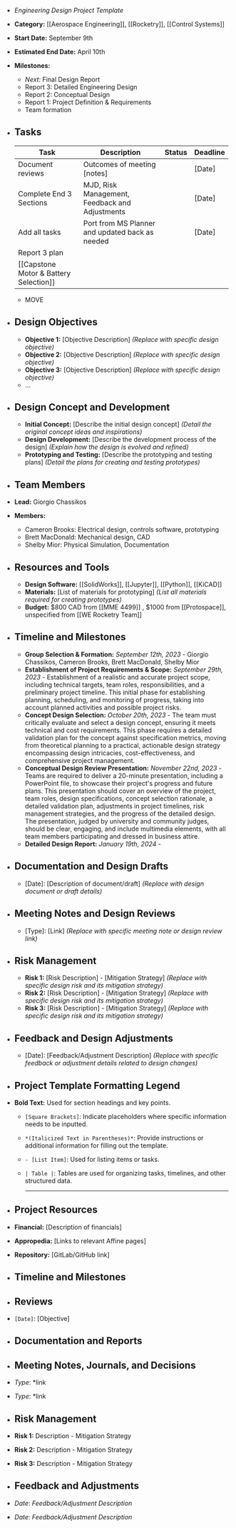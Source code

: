 - *Engineering Design Project Template*
- **Category:** [[Aerospace Engineering]], [[Rocketry]], [[Control Systems]]
- **Start Date:** September 9th
- **Estimated End Date:** April 10th
- **Milestones:**
	- *Next:* Final Design Report
	- Report 3: Detailed Engineering Design
	- Report 2: Conceptual Design
	- Report 1: Project Definition & Requirements
	- Team formation
- ## Tasks
  
  | Task                    | Description                                     | Status | Deadline |
  |--|--|--|--|
  | Document reviews        | Outcomes of meeting [notes]                     |        | [Date]   |
  | Complete End 3 Sections | MJD, Risk Management, Feedback and Adjustments  |        | [Date]   |
  | Add all tasks           | Port from MS Planner and updated back as needed |        | [Date]   |
  |Report 3 plan ||||
  |[[Capstone Motor & Battery Selection]]||||
	- MOVE
- ## Design Objectives
	- **Objective 1:** [Objective Description] *(Replace with specific design objective)*
	- **Objective 2:** [Objective Description] *(Replace with specific design objective)*
	- **Objective 3:** [Objective Description] *(Replace with specific design objective)*
	- ...
- ## Design Concept and Development
	- **Initial Concept:** [Describe the initial design concept] *(Detail the original concept ideas and inspirations)*
	- **Design Development:** [Describe the development process of the design] *(Explain how the design is evolved and refined)*
	- **Prototyping and Testing:** [Describe the prototyping and testing plans] *(Detail the plans for creating and testing prototypes)*
- ## Team Members
- **Lead:** Giorgio Chassikos
- **Members:**
	- Cameron Brooks: Electrical design, controls software, prototyping
	- Brett MacDonald: Mechanical design, CAD
	- Shelby Mior: Physical Simulation, Documentation
- ## Resources and Tools
	- **Design Software:** [[SolidWorks]], [[Jupyter]], [[Python]], [[KiCAD]]
	- **Materials:** [List of materials for prototyping] *(List all materials required for creating prototypes)*
	- **Budget:** $800 CAD from [[MME 4499]] , $1000 from [[Protospace]], unspecified from [[WE Rocketry Team]]
- ## Timeline and Milestones
	- **Group Selection & Formation:** *September 12th, 2023* - Giorgio Chassikos, Cameron Brooks, Brett MacDonald, Shelby Mior
	- **Establishment of Project Requirements & Scope:** *September 29th, 2023* - Establishment of a realistic and accurate project scope, including technical targets, team roles, responsibilities, and a preliminary project timeline. This initial phase for establishing planning, scheduling, and monitoring of progress, taking into account planned activities and possible project risks.
	- **Concept Design Selection:** *October 20th, 2023* - The team must critically evaluate and select a design concept, ensuring it meets technical and cost requirements. This phase requires a detailed validation plan for the concept against specification metrics, moving from theoretical planning to a practical, actionable design strategy encompassing design intricacies, cost-effectiveness, and comprehensive project management.
	- **Conceptual Design Review Presentation:** *November 22nd, 2023* - Teams are required to deliver a 20-minute presentation, including a PowerPoint file, to showcase their project's progress and future plans. This presentation should cover an overview of the project, team roles, design specifications, concept selection rationale, a detailed validation plan, adjustments in project timelines, risk management strategies, and the progress of the detailed design. The presentation, judged by university and community judges, should be clear, engaging, and include multimedia elements, with all team members participating and dressed in business attire.
	- **Detailed Design Report:** *January 19th, 2024* -
- ## Documentation and Design Drafts
	- [Date]: [Description of document/draft] *(Replace with design document or draft details)*
- ## Meeting Notes and Design Reviews
	- [Type]: [Link] *(Replace with specific meeting note or design review link)*
- ## Risk Management
	- **Risk 1:** [Risk Description] - [Mitigation Strategy] *(Replace with specific design risk and its mitigation strategy)*
	- **Risk 2:** [Risk Description] - [Mitigation Strategy] *(Replace with specific design risk and its mitigation strategy)*
	- **Risk 3:** [Risk Description] - [Mitigation Strategy] *(Replace with specific design risk and its mitigation strategy)*
- ## Feedback and Design Adjustments
	- [Date]: [Feedback/Adjustment Description] *(Replace with specific feedback or adjustment details related to design changes)*
- ## Project Template Formatting Legend
- **Bold Text:** Used for section headings and key points.
	- `[Square Brackets]`: Indicate placeholders where specific information needs to be inputted.
	- `*(Italicized Text in Parentheses)*`: Provide instructions or additional information for filling out the template.
	- `- [List Item]`: Used for listing items or tasks.
	- `| Table |`: Tables are used for organizing tasks, timelines, and other structured data.
	  
	  ---
- ## Project Resources
- **Financial:** [Description of financials]
- **Appropedia:** [Links to relevant Affine pages]
- **Repository:** [GitLab/GitHub link]
- ## Timeline and Milestones
- ## Reviews
- `[Date]`: [Objective]
- ## Documentation and Reports
- ## Meeting Notes, Journals, and Decisions
- *Type*: *link
- *Type*: *link
- ## Risk Management
- **Risk 1:** Description - Mitigation Strategy
- **Risk 2:** Description - Mitigation Strategy
- **Risk 3:** Description - Mitigation Strategy
- ## Feedback and Adjustments
- *Date*: *Feedback/Adjustment Description*
- *Date*: *Feedback/Adjustment Description*